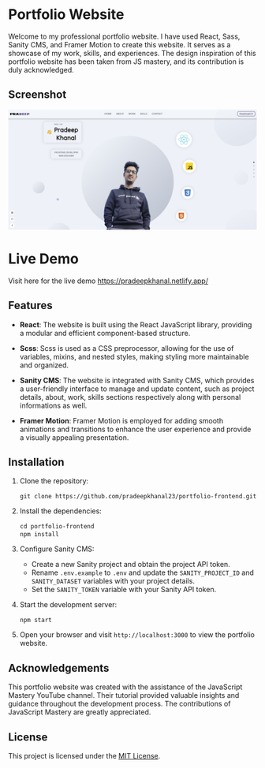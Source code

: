 # Portfolio Website

Welcome to my professional portfolio website. I have used React, Sass, Sanity CMS, and Framer Motion to create this website. It serves as a showcase of my work, skills, and experiences. The design inspiration of this portfolio website has been taken from JS mastery, and its contribution is duly acknowledged.

## Screenshot

![Portfolio Website Screenshot](./src/assets/Screenshot%202023-07-06%20at%2012.02.04%20pm.png)

# Live Demo

Visit here for the live demo https://pradeepkhanal.netlify.app/

## Features

- **React**: The website is built using the React JavaScript library, providing a modular and efficient component-based structure.

- **Scss**: Scss is used as a CSS preprocessor, allowing for the use of variables, mixins, and nested styles, making styling more maintainable and organized.

- **Sanity CMS**: The website is integrated with Sanity CMS, which provides a user-friendly interface to manage and update content, such as project details, about, work, skills sections respectively along with personal informations as well.

- **Framer Motion**: Framer Motion is employed for adding smooth animations and transitions to enhance the user experience and provide a visually appealing presentation.

## Installation

1. Clone the repository:

   ```
   git clone https://github.com/pradeepkhanal23/portfolio-frontend.git
   ```

2. Install the dependencies:

   ```
   cd portfolio-frontend
   npm install
   ```

3. Configure Sanity CMS:

   - Create a new Sanity project and obtain the project API token.
   - Rename `.env.example` to `.env` and update the `SANITY_PROJECT_ID` and `SANITY_DATASET` variables with your project details.
   - Set the `SANITY_TOKEN` variable with your Sanity API token.

4. Start the development server:

   ```
   npm start
   ```

5. Open your browser and visit `http://localhost:3000` to view the portfolio website.

## Acknowledgements

This portfolio website was created with the assistance of the JavaScript Mastery YouTube channel. Their tutorial provided valuable insights and guidance throughout the development process. The contributions of JavaScript Mastery are greatly appreciated.

## License

This project is licensed under the [MIT License](LICENSE).
